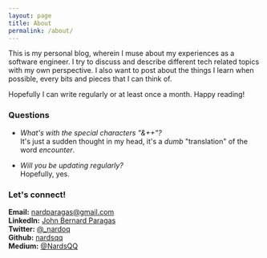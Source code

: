 ```yaml
---
layout: page
title: About
permalink: /about/
---
```


This is my personal blog, wherein I muse about my experiences as a software engineer. I try to discuss and describe different tech related topics with my own perspective. I also want to post about the things I learn when possible, every bits and pieces that I can think of.

Hopefully I can write regularly or at least once a month. Happy reading!

### Questions

* _What's with the special characters "&++"?_  
  It's just a sudden thought in my head, it's a _dumb_ "translation" of the word _encounter_.  

* _Will you be updating regularly?_  
  Hopefully, yes.

### Let's connect!

**Email:** <a href="mailto:nardparagas@gmail.com">nardparagas@gmail.com</a>  
**LinkedIn:** <a href="https://www.linkedin.com/in/john-bernard-paragas-9a1691143" target="_blank">John Bernard Paragas</a>  
**Twitter:** <a href="https://twitter.com/_nardoq" target="_blank">@_nardoq</a>  
**Github:** <a href="https://github.com/nardsqq" target="_blank">nardsqq</a>  
**Medium:** <a href="https://medium.com/@NardsQQ" target="_blank">@NardsQQ</a>  
